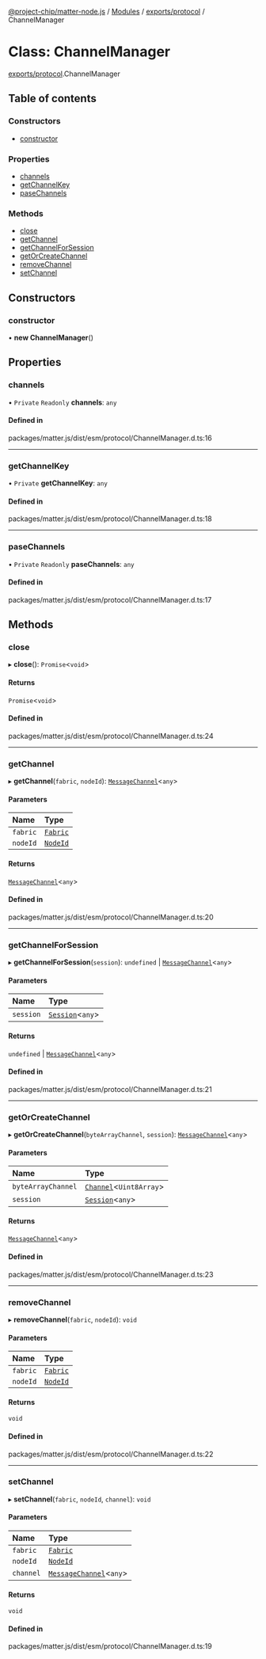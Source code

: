 [@project-chip/matter-node.js](../README.md) / [Modules](../modules.md) / [exports/protocol](../modules/exports_protocol.md) / ChannelManager

# Class: ChannelManager

[exports/protocol](../modules/exports_protocol.md).ChannelManager

## Table of contents

### Constructors

- [constructor](exports_protocol.ChannelManager.md#constructor)

### Properties

- [channels](exports_protocol.ChannelManager.md#channels)
- [getChannelKey](exports_protocol.ChannelManager.md#getchannelkey)
- [paseChannels](exports_protocol.ChannelManager.md#pasechannels)

### Methods

- [close](exports_protocol.ChannelManager.md#close)
- [getChannel](exports_protocol.ChannelManager.md#getchannel)
- [getChannelForSession](exports_protocol.ChannelManager.md#getchannelforsession)
- [getOrCreateChannel](exports_protocol.ChannelManager.md#getorcreatechannel)
- [removeChannel](exports_protocol.ChannelManager.md#removechannel)
- [setChannel](exports_protocol.ChannelManager.md#setchannel)

## Constructors

### constructor

• **new ChannelManager**()

## Properties

### channels

• `Private` `Readonly` **channels**: `any`

#### Defined in

packages/matter.js/dist/esm/protocol/ChannelManager.d.ts:16

___

### getChannelKey

• `Private` **getChannelKey**: `any`

#### Defined in

packages/matter.js/dist/esm/protocol/ChannelManager.d.ts:18

___

### paseChannels

• `Private` `Readonly` **paseChannels**: `any`

#### Defined in

packages/matter.js/dist/esm/protocol/ChannelManager.d.ts:17

## Methods

### close

▸ **close**(): `Promise`<`void`\>

#### Returns

`Promise`<`void`\>

#### Defined in

packages/matter.js/dist/esm/protocol/ChannelManager.d.ts:24

___

### getChannel

▸ **getChannel**(`fabric`, `nodeId`): [`MessageChannel`](exports_protocol.MessageChannel.md)<`any`\>

#### Parameters

| Name | Type |
| :------ | :------ |
| `fabric` | [`Fabric`](exports_fabric.Fabric.md) |
| `nodeId` | [`NodeId`](../modules/exports_datatype.md#nodeid) |

#### Returns

[`MessageChannel`](exports_protocol.MessageChannel.md)<`any`\>

#### Defined in

packages/matter.js/dist/esm/protocol/ChannelManager.d.ts:20

___

### getChannelForSession

▸ **getChannelForSession**(`session`): `undefined` \| [`MessageChannel`](exports_protocol.MessageChannel.md)<`any`\>

#### Parameters

| Name | Type |
| :------ | :------ |
| `session` | [`Session`](../interfaces/exports_session.Session.md)<`any`\> |

#### Returns

`undefined` \| [`MessageChannel`](exports_protocol.MessageChannel.md)<`any`\>

#### Defined in

packages/matter.js/dist/esm/protocol/ChannelManager.d.ts:21

___

### getOrCreateChannel

▸ **getOrCreateChannel**(`byteArrayChannel`, `session`): [`MessageChannel`](exports_protocol.MessageChannel.md)<`any`\>

#### Parameters

| Name | Type |
| :------ | :------ |
| `byteArrayChannel` | [`Channel`](../interfaces/exports_common.Channel.md)<`Uint8Array`\> |
| `session` | [`Session`](../interfaces/exports_session.Session.md)<`any`\> |

#### Returns

[`MessageChannel`](exports_protocol.MessageChannel.md)<`any`\>

#### Defined in

packages/matter.js/dist/esm/protocol/ChannelManager.d.ts:23

___

### removeChannel

▸ **removeChannel**(`fabric`, `nodeId`): `void`

#### Parameters

| Name | Type |
| :------ | :------ |
| `fabric` | [`Fabric`](exports_fabric.Fabric.md) |
| `nodeId` | [`NodeId`](../modules/exports_datatype.md#nodeid) |

#### Returns

`void`

#### Defined in

packages/matter.js/dist/esm/protocol/ChannelManager.d.ts:22

___

### setChannel

▸ **setChannel**(`fabric`, `nodeId`, `channel`): `void`

#### Parameters

| Name | Type |
| :------ | :------ |
| `fabric` | [`Fabric`](exports_fabric.Fabric.md) |
| `nodeId` | [`NodeId`](../modules/exports_datatype.md#nodeid) |
| `channel` | [`MessageChannel`](exports_protocol.MessageChannel.md)<`any`\> |

#### Returns

`void`

#### Defined in

packages/matter.js/dist/esm/protocol/ChannelManager.d.ts:19
